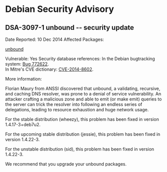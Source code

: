 
Debian Security Advisory
========================


DSA-3097-1 unbound -- security update
-------------------------------------



Date Reported:
10 Dec 2014
Affected Packages:

[unbound](https://packages.debian.org/src:unbound)

Vulnerable:
Yes
Security database references:
In the Debian bugtracking system: [Bug 772622](https://bugs.debian.org/cgi-bin/bugreport.cgi?bug=772622).  
In Mitre's CVE dictionary: [CVE-2014-8602](https://security-tracker.debian.org/tracker/CVE-2014-8602).  

More information:

Florian Maury from ANSSI discovered that unbound, a validating,
recursive, and caching DNS resolver, was prone to a denial of service
vulnerability. An attacker crafting a malicious zone and able to emit
(or make emit) queries to the server can trick the resolver into
following an endless series of delegations, leading to resource
exhaustion and huge network usage.


For the stable distribution (wheezy), this problem has been fixed in
version 1.4.17-3+deb7u2.


For the upcoming stable distribution (jessie), this problem has been
fixed in version 1.4.22-3.


For the unstable distribution (sid), this problem has been fixed in
version 1.4.22-3.


We recommend that you upgrade your unbound packages.





